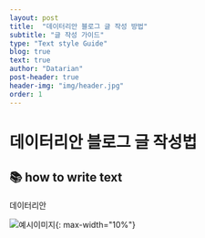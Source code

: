 ```yaml
---
layout: post
title:  "데이터리안 블로그 글 작성 방법"
subtitle: "글 작성 가이드"
type: "Text style Guide"
blog: true
text: true
author: "Datarian"
post-header: true
header-img: "img/header.jpg"
order: 1
---
```


# 데이터리안 블로그 글 작성법

## 📚 how to write text

데이터리안

![예시이미지](img/my-image.png){: max-width="10%"}
